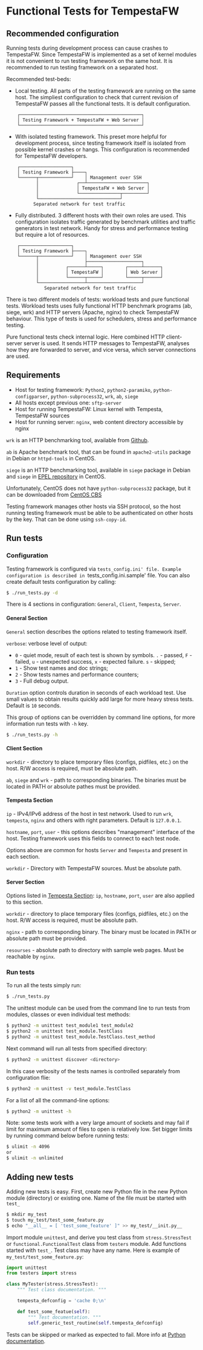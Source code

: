 # Functional Tests for TempestaFW

## Recommended configuration

Running tests during development process can cause crashes to TempestaFW.
Since TempestaFW is implemented as a set of kernel modules it is not convenient
to run testing framework on the same host. It is recommended to run testing
framework on a separated host.

Recommended test-beds:

- Local testing. All parts of the testing framework are running on the same
host. The simpliest configuration to check that current revision of TempestaFW
passes all the functional tests. It is default configuration.
```
    ┌─────────────────────────────────────────────┐
    │ Testing Framework + TempestaFW + Web Server │
    └─────────────────────────────────────────────┘
```

- With isolated testing framework. This preset more helpful for development
process, since testing framework itself is isolated from possible kernel
crashes or hangs. This configuration is recommended for TempestaFW developers.
```
    ┌───────────────────┐
    │ Testing Framework ├────┐
    └──────┬────────────┘    │ Management over SSH
           │              ┌──┴──────────────────────┐
           │              │ TempestaFW + Web Server │
           │              └───────────────┬─────────┘
           └──────────────────────────────┘
          Separated network for test traffic
```

- Fully distributed. 3 different hosts with their own roles are used. This
configuration isolates traffic generated by benchmark utilities and traffic
generators in test network. Handy for stress and performance testing but require
a lot of resources.
```
    ┌───────────────────┐
    │ Testing Framework ├────┐
    └──────┬────────────┘    │ Management over SSH
           │                 ├────────────────────┐
           │          ┌──────┴─────┐        ┌─────┴──────┐
           │          │ TempestaFW │        │ Web Server │
           │          └──────┬─────┘        └─────┬──────┘
           └─────────────────┴────────────────────┘
              Separated network for test traffic
```

There is two different models of tests: workload tests and pure functional
tests. Workload tests uses fully functional HTTP benchmark programs (ab, siege,
wrk) and HTTP servers (Apache, nginx) to check TempestaFW behaviour. This type
of tests is used for schedulers, stress and performance testing.

Pure functional tests check internal logic. Here combined HTTP client-server
server is used. It sends HTTP messages to TempestaFW, analyses how they are
forwarded to server, and vice versa, which server connections are used.


## Requirements

- Host for testing framework: `Python2`, `python2-paramiko`,
`python-configparser`, `python-subprocess32`, `wrk`, `ab`, `siege`
- All hosts except previous one: `sftp-server`
- Host for running TempestaFW: Linux kernel with Tempesta, TempestaFW sources
- Host for running server: `nginx`, web content directory accessible by nginx

`wrk` is an HTTP benchmarking tool, available from [Github](https://github.com/wg/wrk).

`ab` is Apache benchmark tool, that can be found in `apache2-utils` package in
Debian or `httpd-tools` in CentOS.

`siege` is an HTTP benchmarking tool, available in `siege` package in Debian
and `siege` in [EPEL repository](https://dl.fedoraproject.org/pub/epel/7/x86_64/s/siege-4.0.2-2.el7.x86_64.rpm)
in CentOS.

Unfortunately, CentOS does not have `python-subprocess32` package, but it can be
downloaded from [CentOS CBS](https://cbs.centos.org/koji/buildinfo?buildID=10904)

Testing framework manages other hosts via SSH protocol, so the host running
testing framework must be able to be authenticated on other hosts by the key.
That can be done using `ssh-copy-id`.


## Run tests

### Configuration

Testing framework is configured via `tests_config.ini' file. Example
configuration is described in `tests_config.ini.sample' file.
You can also create default tests configuration by calling:

```sh
$ ./run_tests.py -d
```

There is 4 sections in configuration: `General`, `Client`, `Tempesta`, `Server`.

#### General Section

`General` section describes the options related to testing framework itself.

`verbose`: verbose level of output:
- `0` - quiet mode, result of each test is shown by symbols. `.` - passed, `F` -
failed, `u` - unexpected success, `x` - expected failure. `s` - skipped;
- `1` - Show test names and doc strings;
- `2` - Show tests names and performance counters;
- `3` - Full debug output.

`Duration` option controls duration in seconds of each workload test. Use small
values to obtain results quickly add large for more heavy stress tests. Default
is `10` seconds.

This group of options can be overridden by command line options, for more
information run tests with `-h` key.
```sh
$ ./run_tests.py -h
```

#### Client Section

`workdir` - directory to place temporary files (configs, pidfiles, etc.) on the
host. R/W access is required, must be absolute path.

`ab`, `siege` and `wrk` - path to corresponding binaries. The binaries must
be located in PATH or absolute pathes must be provided.

#### Tempesta Section

`ip` - IPv4/IPv6 address of the host in test network. Used to run `wrk`,
`tempesta`, `nginx` and others with right parameters. Default is `127.0.0.1`.

`hostname`, `port`, `user` - this options describes "management" interface of
the host. Testing framework uses this fields to connect to each test node.

Options above are common for hosts `Server` and `Tempesta` and present in each
section.

`workdir` - Directory with TempestaFW sources. Must be absolute path.

#### Server Section

Options listed in [Tempesta Section](#tempesta-section): `ip`, `hostname`,
`port`, `user` are also applied to this section.

`workdir` - directory to place temporary files (configs, pidfiles, etc.) on the
host. R/W access is required, must be absolute path.

`nginx` - path to corresponding binary. The binary must be located in PATH
or absolute path must be provided.

`resourses` - absolute path to directory with sample web pages. Must be
reachable by `nginx`.


### Run tests

To run all the tests simply run:
```sh
$ ./run_tests.py
```

The unittest module can be used from the command line to run tests from modules,
classes or even individual test methods:
```sh
$ python2 -m unittest test_module1 test_module2
$ python2 -m unittest test_module.TestClass
$ python2 -m unittest test_module.TestClass.test_method
```
Next command will run all tests from specified directory:
```sh
$ python2 -m unittest discover <directory>
```
In this case verbosity of the tests names is controlled separately from
configuration flie:
```sh
$ python2 -m unittest -v test_module.TestClass
```
For a list of all the command-line options:
```sh
$ python2 -m unittest -h
```

Note: some tests work with a very large amount of sockets and may fail if
limit for maximum amount of files to open is relatively low. Set bigger limits
by running command below before running tests:
```sh
$ ulimit -n 4096
or
$ ulimit -n unlimited
```

## Adding new tests

Adding new tests is easy. First, create new Python file in the new Python module
(directory) or existing one.
Name of the file must be started with `test_`
```sh
$ mkdir my_test
$ touch my_test/test_some_feature.py
$ echo "__all__ = [ 'test_some_feature' ]" >> my_test/__init.py__
```

Import module `unittest`, and derive you test class from `stress.StressTest`
or `functional.FunctionalTest`
class from `testers` module. Add functions started with `test_`. Test class may
have any name. Here is example of `my_test/test_some_feature.py`:
```python
import unittest
from testers import stress

class MyTester(stress.StressTest):
    """ Test class documentation. """

    tempesta_defconfig = 'cache 0;\n'

    def test_some_featue(self):
        """ Test documentation. """
        self.generic_test_routine(self.tempesta_defconfig)
```

Tests can be skipped or marked as expected to fail.
More info at [Python documentation](https://docs.python.org/3/library/unittest.html).

